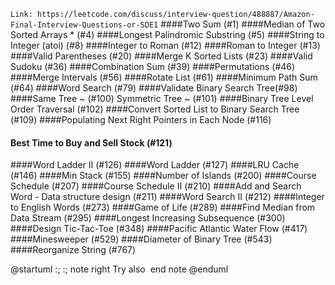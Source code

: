 `Link: https://leetcode.com/discuss/interview-question/488887/Amazon-Final-Interview-Questions-or-SDE1`
####Two Sum (#1)
####Median of Two Sorted Arrays * (#4)
####Longest Palindromic Substring (#5)
####String to Integer (atoi) (#8)
####Integer to Roman (#12)
####Roman to Integer (#13)
####Valid Parentheses (#20)
####Merge K Sorted Lists (#23)
####Valid Sudoku (#36)
####Combination Sum (#39)
####Permutations (#46)
####Merge Intervals (#56)
####Rotate List (#61)
####Minimum Path Sum (#64)
####Word Search (#79)
####Validate Binary Search Tree(#98)
####Same Tree ~ (#100)
Symmetric Tree ~ (#101)
####Binary Tree Level Order Traversal (#102)
####Convert Sorted List to Binary Search Tree (#109)
####Populating Next Right Pointers in Each Node (#116)
#### Best Time to Buy and Sell Stock (#121)
####Word Ladder II (#126)
####Word Ladder (#127)
####LRU Cache (#146)
####Min Stack (#155)
####Number of Islands (#200)
####Course Schedule (#207)
####Course Schedule II (#210)
####Add and Search Word - Data structure design (#211)
####Word Search II (#212)
####Integer to English Words (#273)
####Game of Life (#289)
####Find Median from Data Stream (#295)
####Longest Increasing Subsequence (#300)
####Design Tic-Tac-Toe (#348)
####Pacific Atlantic Water Flow (#417)
####Minesweeper (#529)
####Diameter of Binary Tree (#543)
####Reorganize String (#767)


@startuml
:<math>int_0^1f(x)dx</math>;
:<math>x^2+y_1+z_12^34</math>;
note right
Try also
<math>d/dxf(x)=lim_(h->0)(f(x+h)-f(x))/h</math>
end note
@enduml